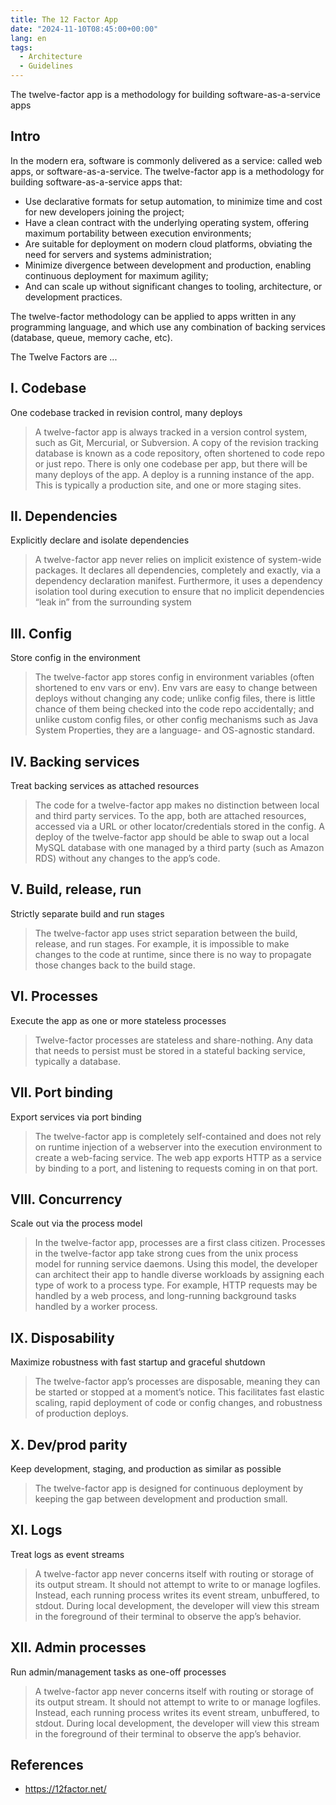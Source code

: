 ```yaml
---
title: The 12 Factor App
date: "2024-11-10T08:45:00+00:00"
lang: en
tags:
  - Architecture
  - Guidelines
---
```


 The twelve-factor app is a methodology for building software-as-a-service apps

## Intro ##

In the modern era, software is commonly delivered as a service: called web apps, or software-as-a-service. The twelve-factor app is a methodology for building software-as-a-service apps that:

* Use declarative formats for setup automation, to minimize time and cost for new developers joining the project;
* Have a clean contract with the underlying operating system, offering maximum portability between execution environments;
* Are suitable for deployment on modern cloud platforms, obviating the need for servers and systems administration;
* Minimize divergence between development and production, enabling continuous deployment for maximum agility;
* And can scale up without significant changes to tooling, architecture, or development practices.

The twelve-factor methodology can be applied to apps written in any programming language, and which use any combination of backing services (database, queue, memory cache, etc).

The Twelve Factors are ...

## I. Codebase ##

One codebase tracked in revision control, many deploys

> A twelve-factor app is always tracked in a version control system, such as Git, Mercurial, or Subversion. A copy of the revision tracking database is known as a code repository, often shortened to code repo or just repo.
> There is only one codebase per app, but there will be many deploys of the app. A deploy is a running instance of the app. This is typically a production site, and one or more staging sites. 

## II. Dependencies ##

Explicitly declare and isolate dependencies

> A twelve-factor app never relies on implicit existence of system-wide packages. It declares all dependencies, completely and exactly, via a dependency declaration manifest. Furthermore, it uses a dependency isolation tool during execution to ensure that no implicit dependencies “leak in” from the surrounding system

## III. Config ###

Store config in the environment

> The twelve-factor app stores config in environment variables (often shortened to env vars or env). Env vars are easy to change between deploys without changing any code; unlike config files, there is little chance of them being checked into the code repo accidentally; and unlike custom config files, or other config mechanisms such as Java System Properties, they are a language- and OS-agnostic standard.

## IV. Backing services ##

Treat backing services as attached resources

> The code for a twelve-factor app makes no distinction between local and third party services. To the app, both are attached resources, accessed via a URL or other locator/credentials stored in the config. A deploy of the twelve-factor app should be able to swap out a local MySQL database with one managed by a third party (such as Amazon RDS) without any changes to the app’s code.

## V. Build, release, run ##

Strictly separate build and run stages

> The twelve-factor app uses strict separation between the build, release, and run stages. For example, it is impossible to make changes to the code at runtime, since there is no way to propagate those changes back to the build stage.

## VI. Processes ##

Execute the app as one or more stateless processes

> Twelve-factor processes are stateless and share-nothing. Any data that needs to persist must be stored in a stateful backing service, typically a database.

## VII. Port binding ##

Export services via port binding

> The twelve-factor app is completely self-contained and does not rely on runtime injection of a webserver into the execution environment to create a web-facing service. The web app exports HTTP as a service by binding to a port, and listening to requests coming in on that port.

## VIII. Concurrency ##

Scale out via the process model

> In the twelve-factor app, processes are a first class citizen. Processes in the twelve-factor app take strong cues from the unix process model for running service daemons. Using this model, the developer can architect their app to handle diverse workloads by assigning each type of work to a process type. For example, HTTP requests may be handled by a web process, and long-running background tasks handled by a worker process.

## IX. Disposability ##

Maximize robustness with fast startup and graceful shutdown

> The twelve-factor app’s processes are disposable, meaning they can be started or stopped at a moment’s notice. This facilitates fast elastic scaling, rapid deployment of code or config changes, and robustness of production deploys.

## X. Dev/prod parity ##

Keep development, staging, and production as similar as possible

> The twelve-factor app is designed for continuous deployment by keeping the gap between development and production small.

## XI. Logs ##

Treat logs as event streams

> A twelve-factor app never concerns itself with routing or storage of its output stream. It should not attempt to write to or manage logfiles. Instead, each running process writes its event stream, unbuffered, to stdout. During local development, the developer will view this stream in the foreground of their terminal to observe the app’s behavior.

## XII. Admin processes ##

Run admin/management tasks as one-off processes

> A twelve-factor app never concerns itself with routing or storage of its output stream. It should not attempt to write to or manage logfiles. Instead, each running process writes its event stream, unbuffered, to stdout. During local development, the developer will view this stream in the foreground of their terminal to observe the app’s behavior.

## References ##

* <https://12factor.net/>
